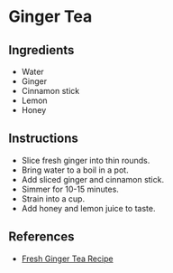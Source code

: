 # Ginger Tea

## Ingredients

- Water
- Ginger
- Cinnamon stick
- Lemon
- Honey

## Instructions

- Slice fresh ginger into thin rounds.
- Bring water to a boil in a pot.
- Add sliced ginger and cinnamon stick.
- Simmer for 10-15 minutes.
- Strain into a cup.
- Add honey and lemon juice to taste.

## References

- [Fresh Ginger Tea Recipe](https://cookieandkate.com/fresh-ginger-tea-recipe/#tasty-recipes-35084-jump-target)
